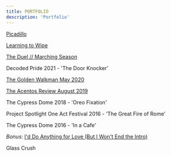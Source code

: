 ```yaml
---
title: PORTFOLIO
description: 'Portfolio'
---
```


[Picadillo](https://www.thedreadmachine.com/picadillo/)

[Learning to Wipe](https://thefuriousgazelle.com/2021/09/13/learning-to-wipe-by-christopher-luis-jorge/)

[The Duel // Marching Season](https://www.stoneboatwi.com/issue-11-1/luis-jorge)

Decoded Pride 2021 - 'The Door Knocker'

[The Golden Walkman May 2020](https://www.goldwalkmag.com/issues.html)

[The Acentos Review August 2019](https://www.acentosreview.com/august2019/misbehavior-by-christopher.html)

The Cypress Dome 2018 - 'Oreo Fixation'

Project Spotlight One Act Festival 2016 - 'The Great Fire of Rome'

The Cypress Dome 2016 - 'In a Cafe'


*Bonus:* [I'd Do Anything for Love (But I Won't End the Intro)](https://www.youtube.com/watch?v=S-4foxxTUzs)

Glass Crush

